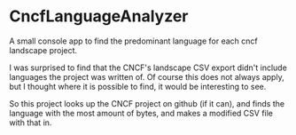# CncfLanguageAnalyzer
A small console app to find the predominant language for each cncf landscape project.

I was surprised to find that the CNCF's landscape CSV export didn't include languages the project was written of. Of course this does not always apply, but I thought where it is possible to find, it would be interesting to see.

So this project looks up the CNCF project on github (if it can), and finds the language with the most amount of bytes, and makes a modified CSV file with that in.
